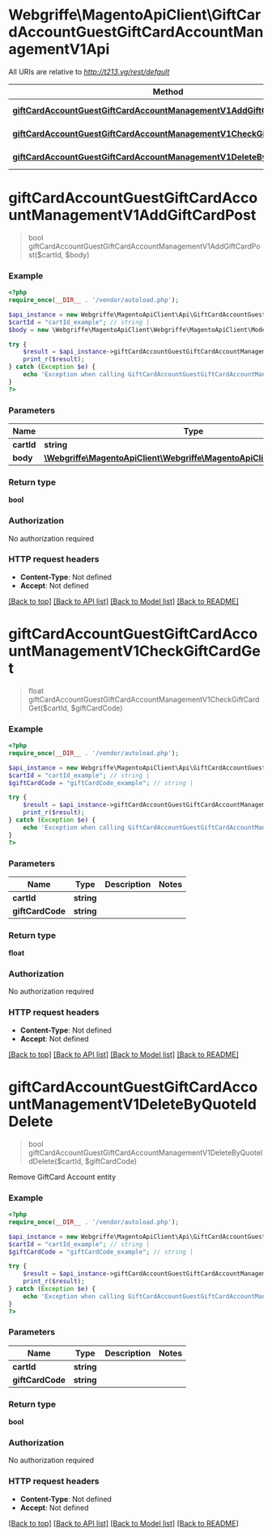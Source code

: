 # Webgriffe\MagentoApiClient\GiftCardAccountGuestGiftCardAccountManagementV1Api

All URIs are relative to *http://t213.vg/rest/default*

Method | HTTP request | Description
------------- | ------------- | -------------
[**giftCardAccountGuestGiftCardAccountManagementV1AddGiftCardPost**](GiftCardAccountGuestGiftCardAccountManagementV1Api.md#giftCardAccountGuestGiftCardAccountManagementV1AddGiftCardPost) | **POST** /V1/carts/guest-carts/{cartId}/giftCards | 
[**giftCardAccountGuestGiftCardAccountManagementV1CheckGiftCardGet**](GiftCardAccountGuestGiftCardAccountManagementV1Api.md#giftCardAccountGuestGiftCardAccountManagementV1CheckGiftCardGet) | **GET** /V1/carts/guest-carts/{cartId}/checkGiftCard/{giftCardCode} | 
[**giftCardAccountGuestGiftCardAccountManagementV1DeleteByQuoteIdDelete**](GiftCardAccountGuestGiftCardAccountManagementV1Api.md#giftCardAccountGuestGiftCardAccountManagementV1DeleteByQuoteIdDelete) | **DELETE** /V1/carts/guest-carts/{cartId}/giftCards/{giftCardCode} | 


# **giftCardAccountGuestGiftCardAccountManagementV1AddGiftCardPost**
> bool giftCardAccountGuestGiftCardAccountManagementV1AddGiftCardPost($cartId, $body)





### Example
```php
<?php
require_once(__DIR__ . '/vendor/autoload.php');

$api_instance = new Webgriffe\MagentoApiClient\Api\GiftCardAccountGuestGiftCardAccountManagementV1Api();
$cartId = "cartId_example"; // string | 
$body = new \Webgriffe\MagentoApiClient\Webgriffe\MagentoApiClient\Model\Body120(); // \Webgriffe\MagentoApiClient\Webgriffe\MagentoApiClient\Model\Body120 | 

try {
    $result = $api_instance->giftCardAccountGuestGiftCardAccountManagementV1AddGiftCardPost($cartId, $body);
    print_r($result);
} catch (Exception $e) {
    echo 'Exception when calling GiftCardAccountGuestGiftCardAccountManagementV1Api->giftCardAccountGuestGiftCardAccountManagementV1AddGiftCardPost: ', $e->getMessage(), PHP_EOL;
}
?>
```

### Parameters

Name | Type | Description  | Notes
------------- | ------------- | ------------- | -------------
 **cartId** | **string**|  |
 **body** | [**\Webgriffe\MagentoApiClient\Webgriffe\MagentoApiClient\Model\Body120**](../Model/\Webgriffe\MagentoApiClient\Webgriffe\MagentoApiClient\Model\Body120.md)|  | [optional]

### Return type

**bool**

### Authorization

No authorization required

### HTTP request headers

 - **Content-Type**: Not defined
 - **Accept**: Not defined

[[Back to top]](#) [[Back to API list]](../../README.md#documentation-for-api-endpoints) [[Back to Model list]](../../README.md#documentation-for-models) [[Back to README]](../../README.md)

# **giftCardAccountGuestGiftCardAccountManagementV1CheckGiftCardGet**
> float giftCardAccountGuestGiftCardAccountManagementV1CheckGiftCardGet($cartId, $giftCardCode)





### Example
```php
<?php
require_once(__DIR__ . '/vendor/autoload.php');

$api_instance = new Webgriffe\MagentoApiClient\Api\GiftCardAccountGuestGiftCardAccountManagementV1Api();
$cartId = "cartId_example"; // string | 
$giftCardCode = "giftCardCode_example"; // string | 

try {
    $result = $api_instance->giftCardAccountGuestGiftCardAccountManagementV1CheckGiftCardGet($cartId, $giftCardCode);
    print_r($result);
} catch (Exception $e) {
    echo 'Exception when calling GiftCardAccountGuestGiftCardAccountManagementV1Api->giftCardAccountGuestGiftCardAccountManagementV1CheckGiftCardGet: ', $e->getMessage(), PHP_EOL;
}
?>
```

### Parameters

Name | Type | Description  | Notes
------------- | ------------- | ------------- | -------------
 **cartId** | **string**|  |
 **giftCardCode** | **string**|  |

### Return type

**float**

### Authorization

No authorization required

### HTTP request headers

 - **Content-Type**: Not defined
 - **Accept**: Not defined

[[Back to top]](#) [[Back to API list]](../../README.md#documentation-for-api-endpoints) [[Back to Model list]](../../README.md#documentation-for-models) [[Back to README]](../../README.md)

# **giftCardAccountGuestGiftCardAccountManagementV1DeleteByQuoteIdDelete**
> bool giftCardAccountGuestGiftCardAccountManagementV1DeleteByQuoteIdDelete($cartId, $giftCardCode)



Remove GiftCard Account entity

### Example
```php
<?php
require_once(__DIR__ . '/vendor/autoload.php');

$api_instance = new Webgriffe\MagentoApiClient\Api\GiftCardAccountGuestGiftCardAccountManagementV1Api();
$cartId = "cartId_example"; // string | 
$giftCardCode = "giftCardCode_example"; // string | 

try {
    $result = $api_instance->giftCardAccountGuestGiftCardAccountManagementV1DeleteByQuoteIdDelete($cartId, $giftCardCode);
    print_r($result);
} catch (Exception $e) {
    echo 'Exception when calling GiftCardAccountGuestGiftCardAccountManagementV1Api->giftCardAccountGuestGiftCardAccountManagementV1DeleteByQuoteIdDelete: ', $e->getMessage(), PHP_EOL;
}
?>
```

### Parameters

Name | Type | Description  | Notes
------------- | ------------- | ------------- | -------------
 **cartId** | **string**|  |
 **giftCardCode** | **string**|  |

### Return type

**bool**

### Authorization

No authorization required

### HTTP request headers

 - **Content-Type**: Not defined
 - **Accept**: Not defined

[[Back to top]](#) [[Back to API list]](../../README.md#documentation-for-api-endpoints) [[Back to Model list]](../../README.md#documentation-for-models) [[Back to README]](../../README.md)


